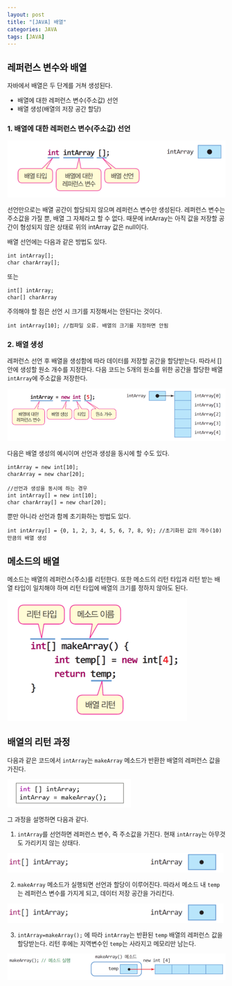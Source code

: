 ```yaml
---
layout: post
title: "[JAVA] 배열"
categories: JAVA
tags: [JAVA]
---
```


## **레퍼런스 변수와 배열**  
  
  
자바에서 배열은 두 단계를 거쳐 생성된다.
  - 배열에 대한 레퍼런스 변수(주소값) 선언
  - 배열 생성(배열의 저장 공간 할당)  
 
 
  
### **1. 배열에 대한 레퍼런스 변수(주소값) 선언**

![image1](/assets/images/JavaImages/3.png)

   선언만으로는 배열 공간이 할당되지 않으며 레퍼런스 변수만 생성된다. 레퍼런스 변수는 주소값을 가질 뿐, 배열 그 자체라고 할 수 없다. 
  때문에 intArray는 아직 값을 저장할 공간이 형성되지 않은 상태로 위의 intArray 값은 null이다.  
  
   배열 선언에는 다음과 같은 방법도 있다.
  
    int intArray[];  
    char charArray[];
  
   또는
  
    int[] intArray;  
    char[] charArray
   
   주의해야 할 점은 선언 시 크기를 지정해서는 안된다는 것이다.
  
    int intArray[10]; //컴파일 오류. 배열의 크기를 지정하면 안됨  
    
  
### **2. 배열 생성**  

   레퍼런스 선언 후 배열을 생성함에 따라 데이터를 저장할 공간을 할당받는다. 따라서 [] 안에 생성할 원소 개수를 지정한다. 
  다음 코드는 5개의 원소를 위한 공간을 할당한 배열 `intArray`에 주소값을 저장한다. 
  
  ![image2](/assets/images/JavaImages/6.png) 
  
   다음은 배열 생성의 예시이며 선언과 생성을 동시에 할 수도 있다.
  
    intArray = new int[10];  
    charArray = new char[20];  
  
    //선언과 생성을 동시에 하는 경우  
    int intArray[] = new int[10];  
    char charArray[] = new char[20];  
  
   뿐만 아니라 선언과 함께 초기화하는 방법도 있다.
  
    int intArray[] = {0, 1, 2, 3, 4, 5, 6, 7, 8, 9}; //초기화된 값의 개수(10)만큼의 배열 생성  
  
  
  
  ## **메소드의 배열**
  
   메소드는 배열의 레퍼런스(주소)를 리턴한다. 또한 메소드의 리턴 타입과 리턴 받는 배열 타입이 일치해야 하며 리턴 타입에 배열의 크기를 정하지 않아도 된다.
  
  ![image4](/assets/images/JavaImages/9.png) 
  
  
   ## **배열의 리턴 과정**
   
   다음과 같은 코드에서 `intArray`는 `makeArray` 메소드가 반환한 배열의 레퍼런스 값을 가진다.  

  ![image5](/assets/images/JavaImages/10.png) 
  
   그 과정을 설명하면 다음과 같다.
  
  1. `intArray`를 선언하면 레퍼런스 변수, 즉 주소값을 가진다. 현재 `intArray`는 아무것도 가리키지 않는 상태다.
  
  ![image6](/assets/images/JavaImages/11.png)
   
  2. `makeArray` 메소드가 실행되면 선언과 할당이 이루어진다. 따라서 메소드 내 `temp`는 레퍼런스 변수를 가지게 되고, 데이터 저장 공간을 가리킨다.
    
  ![image7](/assets/images/JavaImages/11.png)
    
  3. `intArray=makeArray();` 에 따라 `intArray`는 반환된 `temp` 배열의 레퍼런스 값을 할당받는다. 리턴 후에는 지역변수인 `temp`는 사라지고 메모리만 남는다.
    
  ![image8](/assets/images/JavaImages/12.png)
    
    
  
